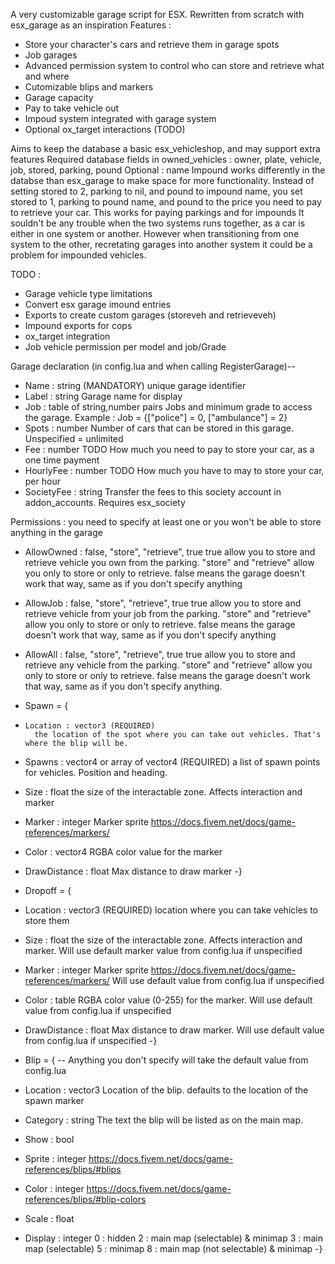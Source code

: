 
A very customizable garage script for ESX. 
Rewritten from scratch with esx_garage as an inspiration
Features :
 - Store your character's cars and retrieve them in garage spots
 - Job garages
 - Advanced permission system to control who can store and retrieve what and where
 - Cutomizable blips and markers
 - Garage capacity
 - Pay to take vehicle out
 - Impoud system integrated with garage system
 - Optional ox_target interactions (TODO)

 Aims to keep the database a basic esx_vehicleshop, and may support extra features
 Required database fields in owned_vehicles : owner, plate, vehicle, job, stored, parking, pound
 Optional : name
 Impound works differently in the databse than esx_garage to make space for more functionality. Instead of setting stored to 2, parking to nil, and pound to impound name, you set stored to 1, parking to pound name, and pound to the price you need to pay to retrieve your car. This works for paying parkings and for impounds
 It souldn't be any trouble when the two systems runs together, as a car is either in one system or another. However when transitioning from one system to the other, recretating garages into another system it could be a problem for impounded vehicles.

TODO :
- Garage vehicle type limitations
- Convert esx garage imound entries
- Exports to create custom garages (storeveh and retrieveveh)
- Impound exports for cops
- ox_target integration
- Job vehicle permission per model and job/Grade

Garage declaration (in config.lua and when calling RegisterGarage)--
- Name : string (MANDATORY)
    unique garage identifier
- Label : string
    Garage name for display
- Job : table of string,number pairs
    Jobs and minimum grade to access the garage. Example : Job = {["police"] = 0, ["ambulance"] = 2}
- Spots : number
    Number of cars that can be stored in this garage. Unspecified = unlimited
- Fee : number TODO
    How much you need to  pay to store your car, as a one time payment
- HourlyFee : number TODO
    How much you have to may to store your car, per hour
- SocietyFee : string
    Transfer the fees to this society account in addon_accounts. Requires esx_society

Permissions : you need to specify at least one or you won't be able to store anything in the garage
- AllowOwned : false, "store", "retrieve", true
    true allow you to store and retrieve vehicle you own from the parking. "store" and "retrieve" allow you only to store or only  to retrieve. false means the garage doesn't work that way, same as if you  don't specify anything
- AllowJob : false, "store", "retrieve", true
    true allow you to store and retrieve vehicle from  your job from the parking. "store" and "retrieve" allow you only to store or only to retrieve. false means the garage doesn't work that way, same as if you don't specify anything
- AllowAll : false, "store", "retrieve", true
    true allow you to store and retrieve any vehicle from the parking. "store" and "retrieve" allow you only to store or only to retrieve. false means the garage doesn't work that way, same as if you don't specify anything. 

- Spawn = {
-     Location : vector3 (REQUIRED)
        the location of the spot where you can take out vehicles. That's where the blip will be.
-    Spawns : vector4 or array of vector4 (REQUIRED)
        a list of spawn points for vehicles. Position and heading.
-    Size : float
        the size of the interactable zone. Affects interaction and marker
-    Marker : integer
        Marker sprite https://docs.fivem.net/docs/game-references/markers/
-    Color : vector4
        RGBA color value for the marker 
-    DrawDistance : float
        Max distance to draw marker
-}

- Dropoff = {
-    Location : vector3 (REQUIRED)
        location where you can take vehicles to store them
-    Size : float
        the size of the interactable zone. Affects interaction and marker. Will use default marker value from config.lua if unspecified
-    Marker : integer
        Marker sprite https://docs.fivem.net/docs/game-references/markers/ Will use default value from config.lua if unspecified
-    Color : table
        RGBA color value (0-255) for the marker. Will use default value from config.lua if unspecified
-    DrawDistance : float
        Max distance to draw marker. Will use default value from config.lua if unspecified
-}

- Blip = { -- Anything you don't specify will take the default value from config.lua
-    Location : vector3
        Location of the blip. defaults to the location of the spawn marker
-    Category : string
        The text the blip will be listed as on the main map.
-    Show : bool
-    Sprite : integer
        https://docs.fivem.net/docs/game-references/blips/#blips
-    Color : integer
        https://docs.fivem.net/docs/game-references/blips/#blip-colors
-    Scale : float
-    Display : integer
        0 : hidden
        2 : main map (selectable) & minimap 
        3 : main map (selectable) 
        5 : minimap 
        8 : main map (not selectable) & minimap
-}

